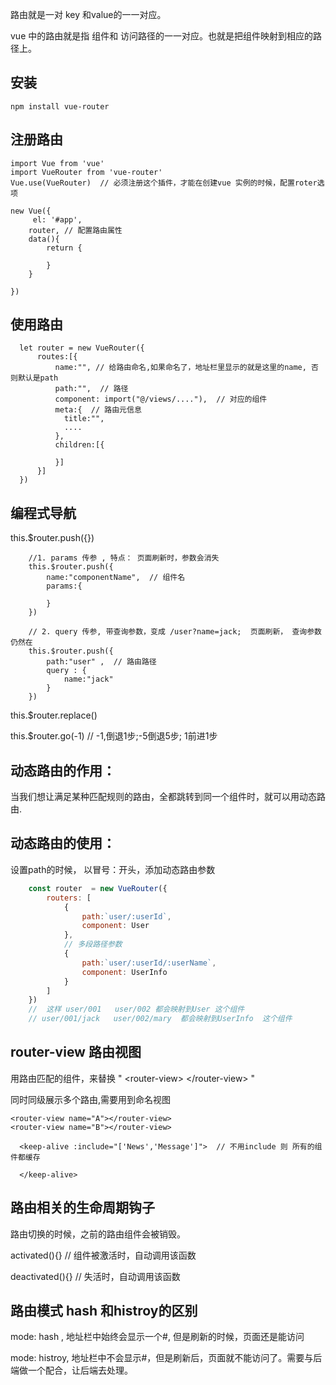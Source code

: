 

路由就是一对 key 和value的一一对应。

vue 中的路由就是指 组件和 访问路径的一一对应。也就是把组件映射到相应的路径上。

## 安装

```
npm install vue-router

```

## 注册路由

```
import Vue from 'vue'
import VueRouter from 'vue-router'
Vue.use(VueRouter)  // 必须注册这个插件，才能在创建vue 实例的时候，配置roter选项

new Vue({
     el: '#app',
    router, // 配置路由属性
    data(){
        return {

        }
    }

})

```

## 使用路由

```
  let router = new VueRouter({
      routes:[{
          name:"", // 给路由命名,如果命名了，地址栏里显示的就是这里的name, 否则默认是path
          path:"",  // 路径
          component: import("@/views/...."),  // 对应的组件
          meta:{  // 路由元信息
            title:"",
            ....
          },
          children:[{

          }]
      }]
  })

```


##  编程式导航

 this.$router.push({})  

``` 
    //1. params 传参 , 特点： 页面刷新时，参数会消失
    this.$router.push({
        name:"componentName",  // 组件名
        params:{
    
        }
    })

    // 2. query 传参, 带查询参数，变成 /user?name=jack;  页面刷新， 查询参数仍然在
    this.$router.push({
        path:"user" ,  // 路由路径
        query : {
            name:"jack"
        }
    })
```

this.$router.replace()

this.$router.go(-1) // -1,倒退1步;-5倒退5步; 1前进1步



## 动态路由的作用：

当我们想让满足某种匹配规则的路由，全都跳转到同一个组件时，就可以用动态路由.

## 动态路由的使用：

设置path的时候， 以冒号：开头，添加动态路由参数

```javascript
    const router  = new VueRouter({
        routers: [
            {
                path:`user/:userId`,
                component: User
            },
            // 多段路径参数
            {
                path:`user/:userId/:userName`,
                component: UserInfo
            }
        ]
    })
    //  这样 user/001   user/002 都会映射到User 这个组件
    // user/001/jack   user/002/mary  都会映射到UserInfo  这个组件

```


## router-view  路由视图

用路由匹配的组件，来替换  " \<router-view> \</router-view> "


 同时同级展示多个路由,需要用到命名视图

 ```
 <router-view name="A"></router-view>
 <router-view name="B"></router-view>

 ```


```
  <keep-alive :include="['News','Message']">  // 不用include 则 所有的组件都缓存
        
  </keep-alive>

```




## 路由相关的生命周期钩子

路由切换的时候，之前的路由组件会被销毁。

activated(){}  // 组件被激活时，自动调用该函数

deactivated(){}   // 失活时，自动调用该函数


## 路由模式 hash 和histroy的区别

  mode: hash , 地址栏中始终会显示一个#, 但是刷新的时候，页面还是能访问

  mode: histroy, 地址栏中不会显示#，但是刷新后，页面就不能访问了。需要与后端做一个配合，让后端去处理。





 




